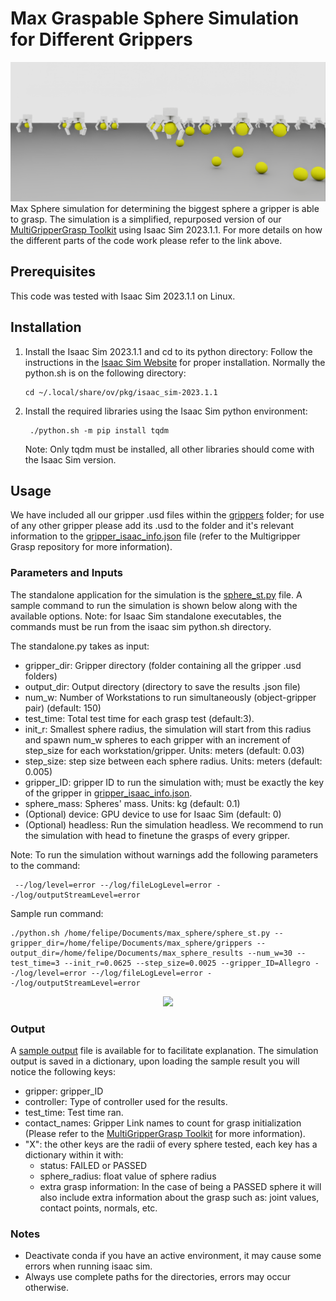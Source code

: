 # Max Graspable Sphere Simulation for Different Grippers
![](media/ms_a2.png)
Max Sphere simulation for determining the biggest sphere a gripper is able to grasp. The simulation is a simplified, repurposed version of our [MultiGripperGrasp Toolkit](https://github.com/IRVLUTD/isaac_sim_grasping) using Isaac Sim 2023.1.1. For more details on how the different parts of the code work please refer to the link above. 

## Prerequisites

This code was tested with Isaac Sim 2023.1.1 on Linux.


## Installation

1. Install the Isaac Sim 2023.1.1 and cd to its python directory:
   Follow the instructions in the [Isaac Sim Website](https://docs.omniverse.nvidia.com/isaacsim/latest/installation/install_workstation.html) for proper installation.
    Normally the python.sh is on the following directory:
    ```Shell
    cd ~/.local/share/ov/pkg/isaac_sim-2023.1.1
    ```

2. Install the required libraries using the Isaac Sim python environment:
   ```Shell
    ./python.sh -m pip install tqdm
    ```
    Note: Only tqdm must be installed, all other libraries should come with the Isaac Sim version.


## Usage

We have included all our gripper .usd files within the [grippers](grippers) folder; for use of any other gripper please add its .usd to the folder and it's relevant information to the [gripper_isaac_info.json](grippers/gripper_isaac_info.json) file (refer to the Multigripper Grasp repository for more information). 


### Parameters and Inputs
The standalone application for the simulation is the [sphere_st.py](sphere_st.py) file. A sample command to run the simulation is shown below along with the available options. Note: for Isaac Sim standalone executables, the commands must be run from the isaac sim python.sh directory.

The standalone.py takes as input:
- gripper_dir: Gripper directory (folder containing all the gripper .usd folders)
- output_dir: Output directory (directory to save the results .json file)
- num_w: Number of Workstations to run simultaneously (object-gripper pair) (default: 150)
- test_time: Total test time for each grasp test (default:3).
- init_r: Smallest sphere radius, the simulation will start from this radius and spawn num_w spheres to each gripper with an increment of step_size for each workstation/gripper. Units: meters (default: 0.03)
- step_size: step size between each sphere radius. Units: meters (default: 0.005)
- gripper_ID: gripper ID to run the simulation with; must be exactly the key of the gripper in [gripper_isaac_info.json](grippers/gripper_isaac_info.json).
- sphere_mass: Spheres' mass. Units: kg (default: 0.1)
- (Optional) device: GPU device to use for Isaac Sim (default: 0)
- (Optional) headless: Run the simulation headless. We recommend to run the simulation with head to finetune the grasps of every gripper. 

Note: To run the simulation without warnings add the following parameters to the command: 
```Shell
 --/log/level=error --/log/fileLogLevel=error --/log/outputStreamLevel=error
```

Sample run command:
```Shell
./python.sh /home/felipe/Documents/max_sphere/sphere_st.py --gripper_dir=/home/felipe/Documents/max_sphere/grippers --output_dir=/home/felipe/Documents/max_sphere_results --num_w=30 --test_time=3 --init_r=0.0625 --step_size=0.0025 --gripper_ID=Allegro --/log/level=error --/log/fileLogLevel=error --/log/outputStreamLevel=error 
```


<p align="center">
<img src='media/isaac_sim1.gif'>
</p>

### Output
A [sample output](sample_results.json) file is available for to facilitate explanation. The simulation output is saved in a dictionary, upon loading the sample result you will notice the following keys:

- gripper: gripper_ID
- controller: Type of controller used for the results.
- test_time: Test time ran.
- contact_names: Gripper Link names to count for grasp initialization (Please refer to the [MultiGripperGrasp Toolkit](https://github.com/IRVLUTD/isaac_sim_grasping) for more information).
- "X": the other keys are the radii of every sphere tested, each key has a dictionary within it with:
  - status: FAILED or PASSED
  - sphere_radius: float value of sphere radius
  - extra grasp information: In the case of being a PASSED sphere it will also include extra information about the grasp such as: joint values, contact points, normals, etc.


### Notes
- Deactivate conda if you have an active environment, it may cause some errors when running isaac sim.
- Always use complete paths for the directories, errors may occur otherwise.
